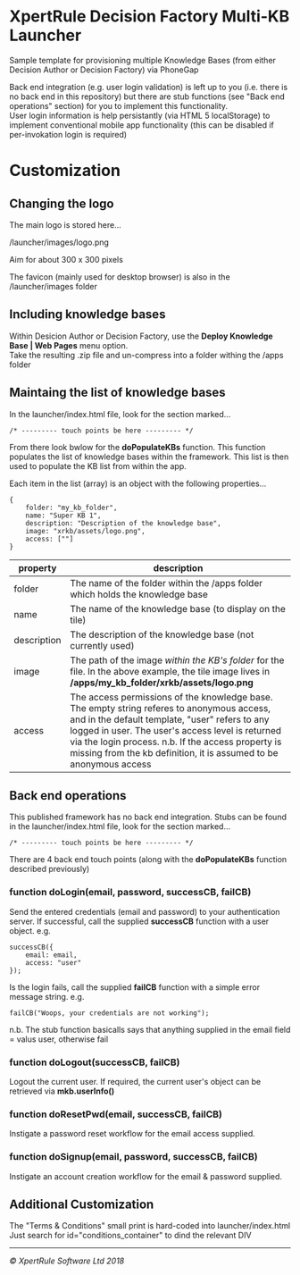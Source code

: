 # XpertRule Decision Factory Multi-KB Launcher
Sample template for provisioning multiple Knowledge Bases (from either Decision Author or Decision Factory) via PhoneGap

Back end integration (e.g. user login validation) is left up to you (i.e. there is no back end in this repository) but there are stub functions (see "Back end operations" section) for you to implement this functionality.  
User login information is help persistantly (via HTML 5 localStorage) to implement conventional mobile app functionality (this can be disabled if per-invokation login is required)

# Customization

## Changing the logo
The main logo is stored here... 

/launcher/images/logo.png

Aim for about 300 x 300 pixels

The favicon (mainly used for desktop browser) is also in the /launcher/images folder

## Including knowledge bases

Within Desicion Author or Decision Factory, use the **Deploy Knowledge Base | Web Pages** menu option.  
Take the resulting .zip file and un-compress into a folder withing the /apps folder

## Maintaing the list of knowledge bases

In the launcher/index.html file, look for the section marked...
```
/* --------- touch points be here --------- */
```

From there look bwlow for the **doPopulateKBs** function. This function populates the list of knowledge bases within the framework. This list is then used to populate the KB list from within the app.

Each item in the list (array) is an object with the following properties...
```
{
    folder: "my_kb_folder",
    name: "Super KB 1",
    description: "Description of the knowledge base",
    image: "xrkb/assets/logo.png",
    access: [""]
}
```

| property | description |
|----------|-------------|
| folder | The name of the folder within the /apps folder which holds the knowledge base |
| name | The name of the knowledge base (to display on the tile) |
| description | The description of the knowledge base (not currently used) |
| image | The path of the image _within the KB's folder_ for the file. In the above example, the tile image lives in **/apps/my_kb_folder/xrkb/assets/logo.png** |
| access | The access permissions of the knowledge base. The empty string referes to anonymous access, and in the default template, "user" refers to any logged in user. The user's access level is returned via the login process. n.b. If the access property is missing from the kb definition, it is assumed to be anonymous access |

## Back end operations

This published framework has no back end integration. Stubs can be found in the launcher/index.html file, look for the section marked...
```
/* --------- touch points be here --------- */
```

There are 4 back end touch points (along with the **doPopulateKBs** function described previously)

### function doLogin(email, password, successCB, failCB)  
Send the entered credentials (email and password) to your authentication server. If successful, call the supplied **successCB** function with a user object. e.g.
```
successCB({
    email: email,
    access: "user"
});
```
Is the login fails, call the supplied **failCB** function with a simple error message string. e.g.
```
failCB("Woops, your credentials are not working");
```

n.b. The stub function basicalls says that anything supplied in the email field = valus user, otherwise fail

### function doLogout(successCB, failCB)
Logout the current user. If required, the current user's object can be retrieved via **mkb.userInfo()**

### function doResetPwd(email, successCB, failCB)
Instigate a password reset workflow for the email access supplied. 

### function doSignup(email, password, successCB, failCB)
Instigate an account creation workflow for the email & password supplied.

## Additional Customization

The "Terms & Conditions" small print is hard-coded into launcher/index.html Just search for id="conditions_container" to dind the relevant DIV

---
_&copy; XpertRule Software Ltd 2018_
